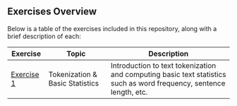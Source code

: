 ## Exercises Overview

Below is a table of the exercises included in this repository, along with a brief description of each:

| Exercise        | Topic                           | Description                                  |
|-----------------|---------------------------------|----------------------------------------------|
| [Exercise 1](https://github.com/Neilus03/NLP-2024/blob/c8567d430eacc96d02a7652d7a1b9a902501e730/tokenization_%26_basic_statistics.ipynb)     | Tokenization & Basic Statistics | Introduction to text tokenization and computing basic text statistics such as word frequency, sentence length, etc. |

